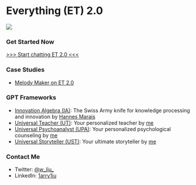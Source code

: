 # Everything (ET) 2.0

![](https://github.com/1arry1iu/everything/blob/main/ET_Avatar.png)

### Get Started Now

[>>> Start chatting ET 2.0 <<<](https://chat.openai.com/c/d5ea0720-48d9-4d2b-9c44-ab4e1c2730b7)

### Case Studies

- [Melody Maker on ET 2.0](https://chat.openai.com/c/9dabd1fc-b1b3-415f-9967-e0a95946775e)

### GPT Frameworks

- [Innovation Algebra (IA)](https://github.com/hannes-marais/innovation-algebra): The Swiss Army knife for knowledge processing and innovation by [Hannes Marais](https://twitter.com/HiDeeeps)
- [Universal Teacher (UT)](https://github.com/1arry1iu/universal-teacher): Your personalized teacher by [me](https://twitter.com/w_liu_)
- [Universal Psychoanalyst (UPA)](https://github.com/1arry1iu/universal-psychoanalyst): Your personalized psychological counseling by [me](https://twitter.com/w_liu_)
- [Universal Storyteller (UST)](https://github.com/1arry1iu/universal-storyteller): Your ultimate storyteller by [me](https://twitter.com/w_liu_)

### Contact Me

- Twitter: [@w_liu_](https://twitter.com/w_liu_)
- LinkedIn: [1arry1iu](https://www.linkedin.com/in/1arry1iu/)
